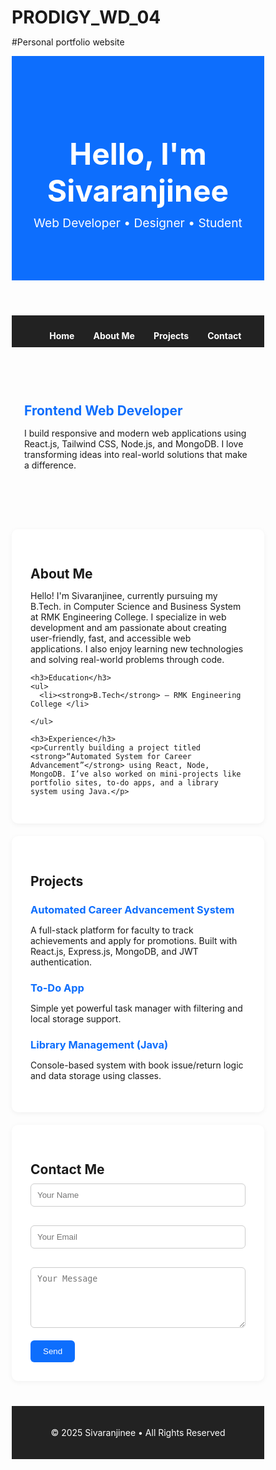 # PRODIGY_WD_04
#Personal portfolio website

<!DOCTYPE html>
<html lang="en">
<head>
  <meta charset="UTF-8" />
  <meta name="viewport" content="width=device-width, initial-scale=1.0"/>
  <title>My Portfolio</title>
  <style>
    /* Basic Reset */
    * {
      margin: 0;
      padding: 0;
      box-sizing: border-box;
    }

    body {
      font-family: 'Segoe UI', sans-serif;
      line-height: 1.6;
      color: #333;
      background-color: lightblue;
    }

    header {
      background-color: #0d6efd;
      color: white;
      padding: 60px 20px;
      text-align: center;
    }

    header h1 {
      font-size: 3rem;
    }

    header p {
      margin-top: 10px;
      font-size: 1.2rem;
    }

    nav {
      background-color: #222;
      padding: 10px 0;
      position: sticky;
      top: 0;
      z-index: 1000;
    }

    nav ul {
      list-style: none;
      display: flex;
      justify-content: center;
      gap: 30px;
    }

    nav a {
      color: #fff;
      text-decoration: none;
      font-weight: bold;
    }

    nav a:hover {
      color: #0d6efd;
    }

    section {
      padding: 60px 20px;
      max-width: 1000px;
      margin: auto;
    }

    .home {
      display: flex;
      flex-wrap: wrap;
      align-items: center;
      justify-content: center;
      gap: 30px;
    }

    .home img {
      max-width: 250px;
      border-radius: 50%;
      box-shadow: 0 4px 12px rgba(0,0,0,0.1);
    }

    .home-content {
      max-width: 500px;
    }

    .home-content h2 {
      margin-bottom: 15px;
      color: #0d6efd;
    }

    .about, .projects, .contact {
      background-color: #fff;
      margin-top: 20px;
      border-radius: 10px;
      padding: 30px;
      box-shadow: 0 2px 8px rgba(0,0,0,0.05);
    }

    .projects .project {
      margin-bottom: 20px;
    }

    .projects .project h3 {
      color: #0d6efd;
    }

    form input, form textarea {
      width: 100%;
      padding: 10px;
      margin-top: 10px;
      margin-bottom: 20px;
      border: 1px solid #ccc;
      border-radius: 6px;
    }

    form button {
      background-color: #0d6efd;
      color: white;
      padding: 10px 20px;
      border: none;
      border-radius: 6px;
      cursor: pointer;
    }

    form button:hover {
      background-color: #0b5ed7;
    }

    footer {
      background-color: #222;
      color: #fff;
      text-align: center;
      padding: 20px 10px;
      margin-top: 40px;
    }

    @media (max-width: 768px) {
      .home {
        flex-direction: column;
        text-align: center;
      }
    }
  </style>
</head>
<body>

  <header>
    <h1>Hello, I'm Sivaranjinee</h1>
    <p>Web Developer • Designer • Student</p>
  </header>

  <nav>
    <ul>
      <li><a href="#home">Home</a></li>
      <li><a href="#about">About Me</a></li>
      <li><a href="#projects">Projects</a></li>
      <li><a href="#contact">Contact</a></li>
    </ul>
  </nav>

  <section id="home" class="home">
    <div class="home-content">
      <h2>Frontend Web Developer</h2>
      <p>I build responsive and modern web applications using React.js, Tailwind CSS, Node.js, and MongoDB. I love transforming ideas into real-world solutions that make a difference.</p>
    </div>
  </section>

  <section id="about" class="about">
    <h2>About Me</h2>
    <p>Hello! I'm Sivaranjinee, currently pursuing my B.Tech. in Computer Science and Business System at RMK Engineering College. I specialize in web development and am passionate about creating user-friendly, fast, and accessible web applications. I also enjoy learning new technologies and solving real-world problems through code.</p>

    <h3>Education</h3>
    <ul>
      <li><strong>B.Tech</strong> – RMK Engineering College </li>
  
    </ul>

    <h3>Experience</h3>
    <p>Currently building a project titled <strong>“Automated System for Career Advancement”</strong> using React, Node, MongoDB. I’ve also worked on mini-projects like portfolio sites, to-do apps, and a library system using Java.</p>
  </section>

  <section id="projects" class="projects">
    <h2>Projects</h2>
    <div class="project">
      <h3>Automated Career Advancement System</h3>
      <p>A full-stack platform for faculty to track achievements and apply for promotions. Built with React.js, Express.js, MongoDB, and JWT authentication.</p>
    </div>
    <div class="project">
      <h3>To-Do App</h3>
      <p>Simple yet powerful task manager with filtering and local storage support.</p>
    </div>
    <div class="project">
      <h3>Library Management (Java)</h3>
      <p>Console-based system with book issue/return logic and data storage using classes.</p>
    </div>
  </section>

  <section id="contact" class="contact">
    <h2>Contact Me</h2>
    <form onsubmit="alert('Thanks for reaching out!'); return false;">
      <input type="text" placeholder="Your Name" required />
      <input type="email" placeholder="Your Email" required />
      <textarea rows="5" placeholder="Your Message" required></textarea>
      <button type="submit">Send</button>
    </form>
  </section>

  <footer>
    <p>© 2025 Sivaranjinee • All Rights Reserved</p>
  </footer>

</body>
</html>

